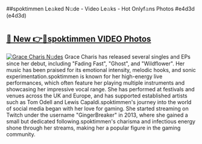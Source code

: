 ##spoktimmen Le𝚊ked N𝚞de - Video Le𝚊ks - Hot Onlyf𝚊ns Photos #e4d3d (e4d3d)

# <h2><a href="https://mediaupload.pro?title=spoktimmen&ref=9FEB">🔗 New 👉🔴spoktimmen VIDEO Photos</a></h2>

[![Grace Charis N𝚞des](https://i.imgur.com/rIISA9y.gif)](https://mediaupload.pro?title=spoktimmen&ref=9FEB)
Grace Charis has released several singles and EPs since her debut, including "Fading Fast", "Ghost", and "Wildflower". Her music has been praised for its emotional intensity, melodic hooks, and sonic experimentation.spoktimmen is known for her high-energy live performances, which often feature her playing multiple instruments and showcasing her impressive vocal range. She has performed at festivals and venues across the UK and Europe, and has supported established artists such as Tom Odell and Lewis Capaldi.spoktimmen's journey into the world of social media began with her love for gaming. She started streaming on Twitch under the username "GingerBreaker" in 2013, where she gained a small but dedicated following.spoktimmen's charisma and infectious energy shone through her streams, making her a popular figure in the gaming community.